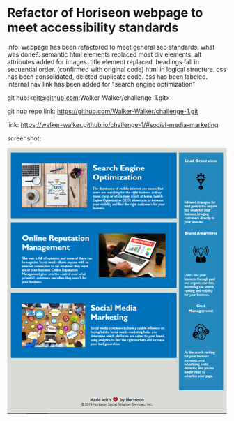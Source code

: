 # Refactor of Horiseon webpage to meet accessibility standards
info: webpage has been refactored to meet general seo standards. 
what was done?: semantic html elements replaced most div elements.
                alt attributes added for images.
                title element replaced.
                headings fall in sequential order. (confirmed with original code)
                html in logical structure.
                css has been consolidated, deleted duplicate code. 
                css has been labeled. 
                internal nav link has been added for "search engine optimization"

git hub:<git@github.com:Walker-Walker/challenge-1.git>

git hub repo link: https://github.com/Walker-Walker/challenge-1.git

link: https://walker-walker.github.io/challenge-1/#social-media-marketing



screenshot:

![webpage screenshot](./assets/images/screenshot.png)















